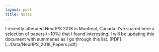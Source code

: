 ```yaml
---
layout: post
title: Notes
---
```


I recently attended NeurIPS 2018 in Montreal, Canada. I’ve shared here a selection of papers (~10%) that I found interesting. I will be updating this document with summaries as I go through this list. [PDF][../Data/NeurIPS_2018_Papers.pdf]
